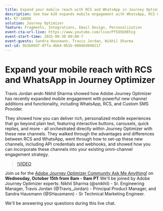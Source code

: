 ```yaml
---
title: Expand your mobile reach with RCS and WhatsApp in Journey Optimizer
description: See how AJO expands mobile engagement with WhatsApp, RCS & SMS—rich, interactive, and personalized experiences.
kt: KT-18688
solution: Journey Optimizer
feature: Fragments, Integrations, Email Design, Personalization
event-cta-url-live: https://www.youtube.com/live/Pf5O5b0Ehig
event-start-time: 2025-09-30 09:00-7
event-guests: Sandra Hausmann, Travis Jordan, Nikhil Sharma
exl-id: 963b69d7-8ffa-4bb4-9b1b-980d6d94821f
---
```

# Expand your mobile reach with RCS and WhatsApp in Journey Optimizer

Travis Jordan andn Nikhil Sharma showed how Adobe Journey Optimizer has recently expanded mobile engagement with powerful new channel additions and functionality, including WhatsApp, RCS, and Custom SMS Provider. 

They showed how you can deliver rich, personalized mobile experiences that go beyond plain text, featuring interactive buttons, carousels, quick replies, and more - all orchestrated directly within Journey Optimizer with these new channels. They walked through the advantages and differences between RCS and WhatsApp, went through how to set-up these new channels, including API credentials and webhooks, and showed how you can incorporate these channels into your existing omni-channel engagement strategy. 

>[!VIDEO](https://video.tv.adobe.com/v/3475370/?quality=12&learn=on)

Join us for the [Adobe Journey Optimizer Community Ask Me Anything!](https://experienceleaguecommunities.adobe.com/t5/journey-optimizer-events/ask-me-anything-october-15th-with-journey-optimizer-product/ec-p/778477) on **Wednesday, October 15th from 8am - 9am PT**  We'll be joined by Adobe Journey Optimizer experts: Nikhil Sharma (@snikhil) - Sr. Engineering Manager, Travis Jordan (@Travis_Jordan) - Principal Product Manager, and Sandra Hausmann (@SHausmann) -  Sr Technical Marketing Engineer. 

We'll be answering your questions during this live chat.
